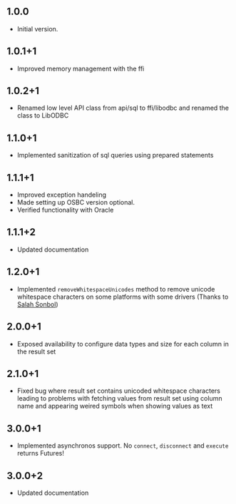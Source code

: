 ## 1.0.0

- Initial version.

## 1.0.1+1

- Improved memory management with the ffi

## 1.0.2+1

- Renamed low level API class from api/sql to ffi/libodbc and renamed the class to LibODBC

## 1.1.0+1

- Implemented sanitization of sql queries using prepared statements

## 1.1.1+1

- Improved exception handeling
- Made setting up OSBC version optional.
- Verified functionality with Oracle

## 1.1.1+2

- Updated documentation

## 1.2.0+1

- Implemented `removeWhitespaceUnicodes` method to remove unicode whitespace characters on some platforms with some drivers (Thanks to [Salah Sonbol](https://github.com/MrXen3))

## 2.0.0+1

- Exposed availability to configure data types and size for each column in the result set

## 2.1.0+1

- Fixed bug where result set contains unicoded whitespace characters leading to problems with fetching values from result set using column  name and appearing weired symbols when showing values as text

## 3.0.0+1

- Implemented asynchronos support. No `connect`, `disconnect` and `execute` returns Futures!

## 3.0.0+2

- Updated documentation
